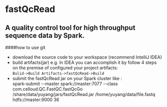 fastQcRead
===
A quality control tool for high throughput sequence data by Spark.
---
####how to use git
* download the source code to your workspace (recommend IntelliJ IDEA)
* build artifacts(jar) e.g. In IDEA you can accomplish it by follow 4 steps on the premise of configured your project artifacts:<br> `Bulid->Build Artifacts->fastQcRead->Build`
* submit the fastQcRead jar on your Spark cluster like :<br>
spark-submit --master spark://master:7077 --class com.celloud.QC.FastQC.fastQcGo /share/data/yuyang/jars/fastQcRead.jar /home/yuyang/data/file.fastq hdfs://master:9000 36
